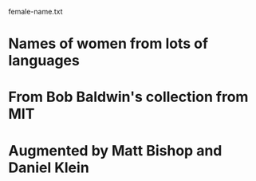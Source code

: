 female-name.txt

# Names of women from lots of languages
#
# From Bob Baldwin's collection from MIT
# Augmented by Matt Bishop and Daniel Klein
#